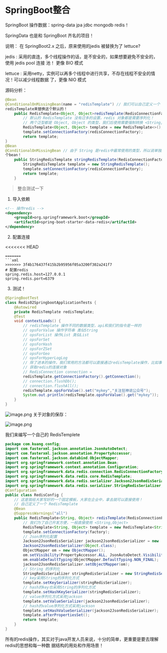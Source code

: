 # SpringBoot整合


SpringBoot 操作数据：spring-data jpa jdbc mongodb redis！

SpringData 也是和 SpringBoot 齐名的项目！

说明： 在 SpringBoot2.x 之后，原来使用的jedis 被替换为了 lettuce?

jedis : 采用的直连，多个线程操作的话，是不安全的，如果想要避免不安全的，使用 jedis pool 连接
池！ 更像 BIO 模式

lettuce : 采用netty，实例可以再多个线程中进行共享，不存在线程不安全的情况！可以减少线程数据
了，更像 NIO 模式

源码分析：


```java
@Bean
@ConditionalOnMissingBean(name = "redisTemplate") // 我们可以自己定义一个
redisTemplate来替换这个默认的！
    public RedisTemplate<Object, Object>redisTemplate(RedisConnectionFactory redisConnectionFactory)throws UnknownHostException {
        // 默认的 RedisTemplate 没有过多的设置，redis 对象都是需要序列化！
        // 两个泛型都是 Object, Object 的类型，我们后使用需要强制转换 <String, Object>
        RedisTemplate<Object, Object> template = new RedisTemplate<>();
        template.setConnectionFactory(redisConnectionFactory);
        return template;
}
@Bean
@ConditionalOnMissingBean // 由于 String 是redis中最常使用的类型，所以说单独提出来了一
个bean！
    public StringRedisTemplate stringRedisTemplate(RedisConnectionFactory redisConnectionFactory)throws UnknownHostException {
        StringRedisTemplate template = new StringRedisTemplate();
        template.setConnectionFactory(redisConnectionFactory);
        return template;
    }
```
> 整合测试一下

1. 导入依赖


```xml
<!-- 操作redis -->
<dependency>
    <groupId>org.springframework.boot</groupId>
    <artifactId>spring-boot-starter-data-redis</artifactId>
</dependency>

```
2. 配置连接


<<<<<<< HEAD
```properties
=======
```xml
>>>>>>> 3f4b176437f415b2b95956f05a3200f302a241f7
# 配置redis
spring.redis.host=127.0.0.1
spring.redis.port=6379

```
3. 测试！ 


```java
@SpringBootTest
class Redis02SpringbootApplicationTests {
    @Autowired
    private RedisTemplate redisTemplate;
    @Test
    void contextLoads() {
        // redisTemplate 操作不同的数据类型，api和我们的指令是一样的
        // opsForValue 操作字符串 类似String
        // opsForList 操作List 类似List
        // opsForSet
        // opsForHash
        // opsForZSet
        // opsForGeo
        // opsForHyperLogLog
        // 除了进本的操作，我们常用的方法都可以直接通过redisTemplate操作，比如事务，和基本的 CRUD
        // 获取redis的连接对象
        // RedisConnection connection =
        redisTemplate.getConnectionFactory().getConnection();
        // connection.flushDb();
        // connection.flushAll();
        redisTemplate.opsForValue().set("mykey","关注狂神说公众号");
        System.out.println(redisTemplate.opsForValue().get("mykey"));
    }
}

```

![image.png](https://i.loli.net/2020/12/10/GiCTRI3wcvOqrDe.png)
关于对象的保存：

![image.png](https://i.loli.net/2020/12/10/7hQwpvnYDfCV8MI.png)



我们来编写一个自己的 RedisTemplete

```java
package com.kuang.config;
import com.fasterxml.jackson.annotation.JsonAutoDetect;
import com.fasterxml.jackson.annotation.PropertyAccessor;
import com.fasterxml.jackson.databind.ObjectMapper;
import org.springframework.context.annotation.Bean;
import org.springframework.context.annotation.Configuration;
import org.springframework.data.redis.connection.RedisConnectionFactory;
import org.springframework.data.redis.core.RedisTemplate;
import org.springframework.data.redis.serializer.Jackson2JsonRedisSerializer;
import org.springframework.data.redis.serializer.StringRedisSerializer;
@Configuration
public class RedisConfig {
    // 这是我给大家写好的一个固定模板，大家在企业中，拿去就可以直接使用！
    // 自己定义了一个 RedisTemplate
    @Bean
    @SuppressWarnings("all")
    public RedisTemplate<String, Object> redisTemplate(RedisConnectionFactory factory) {
        // 我们为了自己开发方便，一般直接使用 <String,Object>
        RedisTemplate<String, Object> template = new RedisTemplate<String,Object>();
        template.setConnectionFactory(factory);
        // Json序列化配置
        Jackson2JsonRedisSerializer jackson2JsonRedisSerializer = new
        Jackson2JsonRedisSerializer(Object.class);
        ObjectMapper om = new ObjectMapper();
        om.setVisibility(PropertyAccessor.ALL, JsonAutoDetect.Visibility.ANY);
        om.enableDefaultTyping(ObjectMapper.DefaultTyping.NON_FINAL);
        jackson2JsonRedisSerializer.setObjectMapper(om);
        // String 的序列化
        StringRedisSerializer stringRedisSerializer = new StringRedisSerializer();
        // key采用String的序列化方式
        template.setKeySerializer(stringRedisSerializer);
        // hash的key也采用String的序列化方式
        template.setHashKeySerializer(stringRedisSerializer);
        // value序列化方式采用jackson
        template.setValueSerializer(jackson2JsonRedisSerializer);
        // hash的value序列化方式采用jackson
        template.setHashValueSerializer(jackson2JsonRedisSerializer);
        template.afterPropertiesSet();
        return template;
    }
} 
```
所有的redis操作，其实对于java开发人员来说，十分的简单，更重要是要去理解redis的思想和每一种数
据结构的用处和作用场景！





